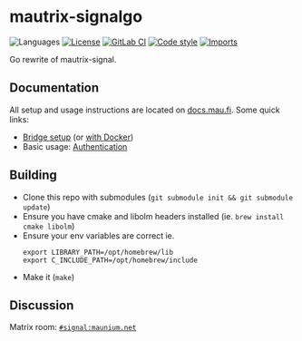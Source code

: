 # mautrix-signalgo
![Languages](https://img.shields.io/github/languages/top/mautrix/signalgo.svg)
[![License](https://img.shields.io/github/license/mautrix/signalgo.svg)](LICENSE)
[![GitLab CI](https://mau.dev/mautrix/signalgo/badges/main/pipeline.svg)](https://mau.dev/mautrix/signalgo/container_registry)
[![Code style](https://img.shields.io/badge/code%20style-black-000000.svg)](https://github.com/psf/black)
[![Imports](https://img.shields.io/badge/%20imports-isort-%231674b1?style=flat&labelColor=ef8336)](https://pycqa.github.io/isort/)

Go rewrite of mautrix-signal.

## Documentation
All setup and usage instructions are located on
[docs.mau.fi](https://docs.mau.fi/bridges/go/signal/index.html).
Some quick links:

* [Bridge setup](https://docs.mau.fi/bridges/go/setup.html?bridge=signalgo)
  (or [with Docker](https://docs.mau.fi/bridges/general/docker-setup.html?bridge=signalgo))
* Basic usage: [Authentication](https://docs.mau.fi/bridges/go/signal/authentication.html)

## Building
- Clone this repo with submodules
  (`git submodule init && git submodule update`)
- Ensure you have cmake and libolm headers installed
  (ie. `brew install cmake libolm`)
- Ensure your env variables are correct
	ie.
	```
	export LIBRARY_PATH=/opt/homebrew/lib
	export C_INCLUDE_PATH=/opt/homebrew/include
	```
- Make it (`make`)

## Discussion
Matrix room: [`#signal:maunium.net`](https://matrix.to/#/#signal:maunium.net)
